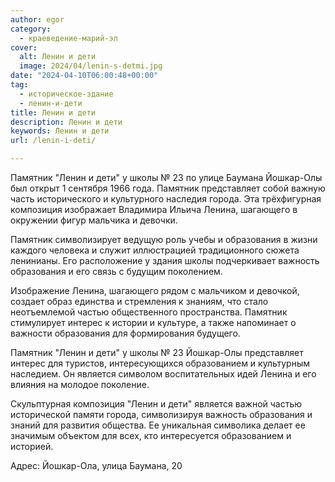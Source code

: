 ```yaml
---
author: egor
category:
  - краеведение-марий-эл
cover:
  alt: Ленин и дети
  image: 2024/04/lenin-s-detmi.jpg
date: "2024-04-10T06:00:48+00:00"
tag:
  - историческое-здание
  - ленин-и-дети
title: Ленин и дети
description: Ленин и дети
keywords: Ленин и дети
url: /lenin-i-deti/

---
```

Памятник "Ленин и дети" у школы № 23 по улице Баумана Йошкар-Олы был открыт 1 сентября 1966 года. Памятник представляет собой важную часть исторического и культурного наследия города. Эта трёхфигурная композиция изображает Владимира Ильича Ленина, шагающего в окружении фигур мальчика и девочки.

Памятник символизирует ведущую роль учебы и образования в жизни каждого человека и служит иллюстрацией традиционного сюжета ленинианы. Его расположение у здания школы подчеркивает важность образования и его связь с будущим поколением.

Изображение Ленина, шагающего рядом с мальчиком и девочкой, создает образ единства и стремления к знаниям, что стало неотъемлемой частью общественного пространства. Памятник стимулирует интерес к истории и культуре, а также напоминает о важности образования для формирования будущего.

Памятник "Ленин и дети" у школы № 23 Йошкар-Олы представляет интерес для туристов, интересующихся образованием и культурным наследием. Он является символом воспитательных идей Ленина и его влияния на молодое поколение.

Скульптурная композиция "Ленин и дети" является важной частью исторической памяти города, символизируя важность образования и знаний для развития общества. Ее уникальная символика делает ее значимым объектом для всех, кто интересуется образованием и историей.

Адрес: Йошкар-Ола, улица Баумана, 20
